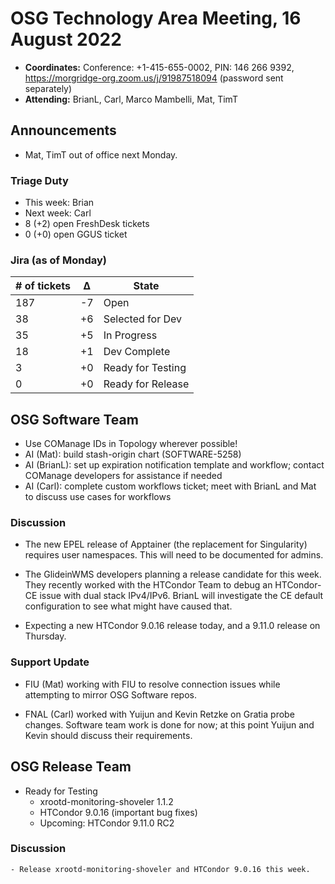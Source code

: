 # OSG Technology Area Meeting, 16 August 2022

-   **Coordinates:** Conference: +1-415-655-0002, PIN: 146 266 9392,
    <https://morgridge-org.zoom.us/j/91987518094> (password sent separately)
-   **Attending:** BrianL, Carl, Marco Mambelli, Mat, TimT

## Announcements

-   Mat, TimT out of office next Monday.

### Triage Duty

-   This week: Brian
-   Next week: Carl
-   8 (+2) open FreshDesk tickets
-   0 (+0) open GGUS ticket

### Jira (as of Monday)

| # of tickets | &Delta; | State             |
|--------------|---------|-------------------|
| 187          | -7      | Open              |
| 38           | +6      | Selected for Dev  |
| 35           | +5      | In Progress       |
| 18           | +1      | Dev Complete      |
| 3            | +0      | Ready for Testing |
| 0            | +0      | Ready for Release |

## OSG Software Team

-  Use COManage IDs in Topology wherever possible!
-  AI (Mat): build stash-origin chart (SOFTWARE-5258)
-  AI (BrianL): set up expiration notification template and workflow; contact COManage developers for assistance
    if needed
-  AI (Carl): complete custom workflows ticket; meet with BrianL and Mat to discuss use cases for workflows

### Discussion

-   The new EPEL release of Apptainer (the replacement for Singularity) requires user namespaces.
    This will need to be documented for admins.

-   The GlideinWMS developers planning a release candidate for this week.
    They recently worked with the HTCondor Team to debug an HTCondor-CE issue with dual stack IPv4/IPv6.
    BrianL will investigate  the CE default configuration to see what might have caused that.

-   Expecting a new HTCondor 9.0.16 release today, and a 9.11.0 release on Thursday.

### Support Update

-   FIU (Mat) working with FIU to resolve connection issues while attempting to mirror OSG Software repos.

-   FNAL (Carl) worked with Yuijun and Kevin Retzke on Gratia probe changes. 
    Software team work is done for now;
    at this point Yuijun and Kevin should discuss their requirements.

## OSG Release Team

-   Ready for Testing
    -   xrootd-monitoring-shoveler 1.1.2
    -   HTCondor 9.0.16 (important bug fixes)
    -   Upcoming: HTCondor 9.11.0 RC2

### Discussion

    - Release xrootd-monitoring-shoveler and HTCondor 9.0.16 this week.
